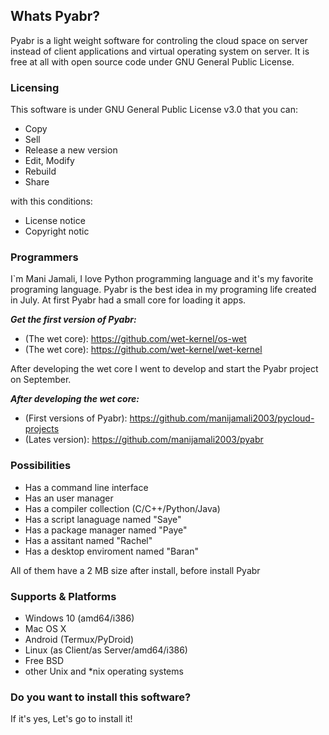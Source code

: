 ## Whats Pyabr?

Pyabr is a light weight software for controling the cloud space on server instead of client applications and virtual operating system on server.
It is free at all with open source code under GNU General Public License.

### Licensing

This software is under GNU General Public License v3.0 that you can:
- Copy
- Sell
- Release a new version
- Edit, Modify
- Rebuild
- Share

with this conditions:

- License notice
- Copyright notic

### Programmers
I`m Mani Jamali, I love Python programming language and it's my favorite programing language.
Pyabr is the best idea in my programing life created in July.
At first Pyabr had a small core for loading it apps.

***Get the first version of Pyabr:***

- (The wet core): https://github.com/wet-kernel/os-wet
- (The wet core): https://github.com/wet-kernel/wet-kernel

After developing the wet core I went to develop and start the Pyabr project on September.

***After developing the wet core:***

- (First versions of Pyabr): https://github.com/manijamali2003/pycloud-projects
- (Lates version):           https://github.com/manijamali2003/pyabr

### Possibilities

- Has a command line interface
- Has an user manager
- Has a compiler collection (C/C++/Python/Java)
- Has a script lanaguage named "Saye"
- Has a package manager named "Paye"
- Has a assitant named "Rachel"
- Has a desktop enviroment named "Baran"

All of them have a 2 MB size after install, before install Pyabr

### Supports & Platforms

- Windows 10 (amd64/i386)
- Mac OS X
- Android (Termux/PyDroid)
- Linux (as Client/as Server/amd64/i386)
- Free BSD
- other Unix and *nix operating systems

### Do you want to install this software?

If it's yes, Let's go to install it!
